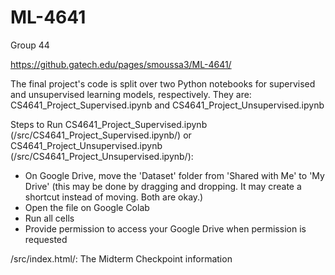 # ML-4641
Group 44

https://github.gatech.edu/pages/smoussa3/ML-4641/

The final project's code is split over two Python notebooks for supervised and unsupervised learning models, respectively. They are: 
CS4641_Project_Supervised.ipynb and CS4641_Project_Unsupervised.ipynb

Steps to Run CS4641_Project_Supervised.ipynb (/src/CS4641_Project_Supervised.ipynb/) or CS4641_Project_Unsupervised.ipynb (/src/CS4641_Project_Unsupervised.ipynb/):
- On Google Drive, move the 'Dataset' folder from 'Shared with Me' to 'My Drive' (this may be done by dragging and dropping. It may create a shortcut instead of moving. Both are okay.)
- Open the file on Google Colab
- Run all cells
- Provide permission to access your Google Drive when permission is requested

/src/index.html/: The Midterm Checkpoint information

